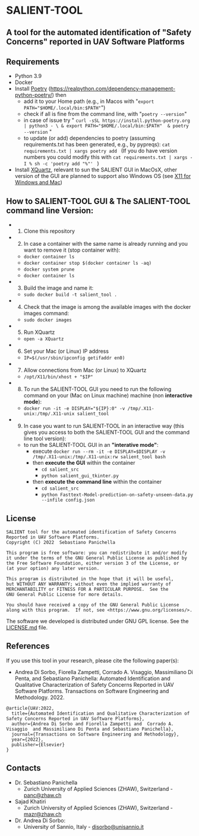 # SALIENT-TOOL


## A tool for the automated identification of "Safety Concerns" reported in UAV Software Platforms

## Requirements
- Python 3.9
- Docker
- Install [Poetry](https://python-poetry.org/)  (https://realpython.com/dependency-management-python-poetry/) then
  -  add it to your Home path (e.g., in Macos with "```export PATH="$HOME/.local/bin:$PATH"```")
  	-  check if all is fine from the command line, with  "```poetry --version```"
  - in case of issue try " ```curl -sSL https://install.python-poetry.org | python3 - \ & export PATH="$HOME/.local/bin:$PATH"  & poetry --version``` "
  - to update (or add) dependencies to poetry (assuming requirements.txt has been generated, e.g., by pypreqs): ```cat requirements.txt | xargs poetry add ``` (If you do have version numbers you could modify this with ```cat requirements.txt | xargs -I % sh -c 'poetry add "%"' ``` )
- Install [XQuartz](https://www.xquartz.org/), relevant to sun the SALIENT GUI in MacOsX, other version of the GUI are planned to support also Windows OS  (see [X11 for Windows and Mac](https://kb.thayer.dartmouth.edu/article/336-x11-for-windows-and-mac))

## How to SALIENT-TOOL GUI & The SALIENT-TOOL command line Version:
- 1) Clone this repository
- 2) In case a container with the same name is already running and you want to remove it (stop container with):
  - ```docker container ls```
  - ```docker container stop $(docker container ls -aq)	```
  - ```docker system prune```
  - ```docker container ls```
- 3) Build the image and name it:
  - ``` sudo docker build -t salient_tool . ```
- 4) Check that the image is among the available images with the docker images command:
  - ``` sudo docker images ```
- 5) Run XQuartz
  - ``` open -a XQuartz ```

- 6) Set your Mac (or Linux) IP address
  - ``` IP=$(/usr/sbin/ipconfig getifaddr en0) ```

- 7) Allow connections from Mac (or Linux) to XQuartz
  - ``` /opt/X11/bin/xhost + "$IP" ```

- 8) To run the SALIENT-TOOL GUI you need to run the following command on your (Mac on Linux machine) machine (non **interactive mode**):
  - ``` docker run -it -e DISPLAY="${IP}:0" -v /tmp/.X11-unix:/tmp/.X11-unix salient_tool ```
- 9) In case you want to run SALIENT-TOOL in an interactive way (this gives you access to both the SALIENT-TOOL GUI and the command line tool version):
    - to run the SALIENT-TOOL GUI in an **"interative mode"**:
      - execute ``` docker run --rm -it -e DISPLAY=$DISPLAY -v /tmp/.X11-unix:/tmp/.X11-unix:rw salient_tool bash ```
      - then **execute the GUI** within the container 
        - ``` cd salient_src ```
        - ``` python salient_gui_tkinter.py ```
      - then **execute the command line** within the container 
        - ``` cd salient_src ```
        - ``` python Fasttext-Model-prediction-on-safety-unseen-data.py --infile config.json ``` 

## License
```{code-block} text
SALIENT tool for the automated identification of Safety Concerns Reported in UAV Software Platforms.
Copyright (C) 2022  Sebastiano Panichella

This program is free software: you can redistribute it and/or modify
it under the terms of the GNU General Public License as published by
the Free Software Foundation, either version 3 of the License, or
(at your option) any later version.

This program is distributed in the hope that it will be useful,
but WITHOUT ANY WARRANTY; without even the implied warranty of
MERCHANTABILITY or FITNESS FOR A PARTICULAR PURPOSE.  See the
GNU General Public License for more details.

You should have received a copy of the GNU General Public License
along with this program.  If not, see <https://www.gnu.org/licenses/>.
```

The software we developed is distributed under GNU GPL license. See the
[LICENSE.md](https://github.com/spanichella/SALIENT-TOOL/LICENSE.md) file.

## References
If you use this tool in your research, please cite the following paper(s):

* Andrea Di Sorbo, Fiorella Zampetti, Corrado A. Visaggio, Massimiliano Di Penta, and Sebastiano Panichella: Automated Identification and Qualitative Characterization of Safety Concerns Reported in UAV Software Platforms. Transactions on Software Engineering and Methodology. 2022.

```{code-block} bibtex
@article{UAV:2022,
  title={Automated Identification and Qualitative Characterization of Safety Concerns Reported in UAV Software Platforms},
  author={Andrea Di Sorbo and Fiorella Zampetti and  Corrado A. Visaggio  and Massimiliano Di Penta and Sebastiano Panichella},
  journal={Transactions on Software Engineering and Methodology},
  year={2022},
  publisher={Elsevier}
}
```

## Contacts
* Dr. Sebastiano Panichella
    * Zurich University of Applied Sciences (ZHAW), Switzerland - panc@zhaw.ch
* Sajad Khatiri
    * Zurich University of Applied Sciences (ZHAW), Switzerland - mazr@zhaw.ch
* Dr. Andrea Di Sorbo:
    * University of Sannio, Italy - disorbo@unisannio.it
